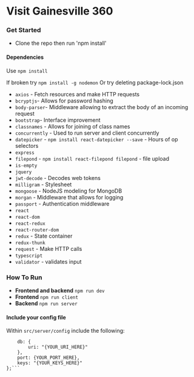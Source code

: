 # Visit Gainesville 360

### Get Started

* Clone the repo then run 'npm install'

#### Dependencies

Use `npm install`

If broken try `npm install -g nodemon`
Or try deleting package-lock.json

* `axios` - Fetch resources and make HTTP requests
* `bcryptjs`- Allows for password hashing
* `body-parser`- Middleware allowing to extract the body of an incoming request
* `bootstrap`- Interface improvement
* `classnames` - Allows for joining of class names
* `concurrently` - Used to run server and client concurrently
* `datepicker` - `npm install react-datepicker --save` - Hours of op selectors
* `express`
* `filepond` - `npm install react-filepond filepond` - file upload
* `is-empty`
* `jquery`
* `jwt-decode` - Decodes web tokens
* `milligram` - Stylesheet
* `mongoose` - NodeJS modeling for MongoDB
* `morgan` - Middleware that allows for logging
* `passport` - Authentication middleware
* `react`
* `react-dom`
* `react-redux`
* `react-router-dom`
* `redux` - State container
* `redux-thunk`
* `request` - Make HTTP calls
* `typescript`
* `validator` - validates input

### How To Run

* **Frontend and backend** `npm run dev`
* **Frontend** `npm run client`
* **Backend** `npm run server`

#### Include your config file

Within `src/server/config` include the following:

```module.exports = {
	db: {
	  	uri: "{YOUR_URI_HERE}"
	},
	port: {YOUR_PORT_HERE},
	keys: "{YOUR_KEYS_HERE}"
};```

